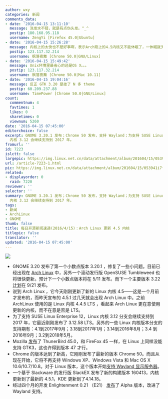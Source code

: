 ```yaml
---
author: wxy
categories: 新闻
comments_data:
- date: '2016-04-15 13:11:10'
  message: 洗发水不错，就是有点伤头发。^_^
  postip: 180.168.95.118
  username: ZengYi [Firefox 45.0|Ubuntu]
- date: '2016-04-15 15:26:28'
  message: 内核上的太快也不是好事啊，表示Arch刚上的4.5内核又不能休眠了，一休眠就无限睡死。。。。
  postip: 123.117.32.214
  username: 枫落夜舞 [Chrome 50.0|GNU/Linux]
- date: '2016-04-15 15:49:42'
  message: Unix环境里最省心的还是OS X。。。
  postip: 123.117.32.214
  username: 枫落夜舞 [Chrome 50.0|Mac 10.11]
- date: '2016-04-15 19:04:16'
  message: 反正 GTK 3.20 是挂了 N 多 theme
  postip: 60.209.237.88
  username: TimePower [Chrome 50.0|GNU/Linux]
count:
  commentnum: 4
  favtimes: 1
  likes: 0
  sharetimes: 0
  viewnum: 5260
date: '2016-04-15 07:45:00'
editorchoice: false
excerpt: GNOME 3.20.1 发布；Chrome 50 发布，支持 Wayland；为支持 SUSE Linux Enterprise 12，Linux
  内核 3.12 会继续支持到 2017 年。
fromurl: ''
id: 7223
islctt: false
largepic: https://img.linux.net.cn/data/attachment/album/201604/15/053941i7ftuuu69z9khpaf.jpg
url: /article-7223-1.html
pic: https://img.linux.net.cn/data/attachment/album/201604/15/053941i7ftuuu69z9khpaf.jpg.thumb.jpg
related:
- displayorder: 0
  raid: 7220
reviewer: ''
selector: ''
summary: GNOME 3.20.1 发布；Chrome 50 发布，支持 Wayland；为支持 SUSE Linux Enterprise 12，Linux
  内核 3.12 会继续支持到 2017 年。
tags:
- 新闻
- ArchLinux
- GNOME
thumb: false
title: 每日开源新闻速递(2016/4/15)：Arch Linux 更新 4.5 内核
titlepic: false
translator: ''
updated: '2016-04-15 07:45:00'
---
```


![](https://img.linux.net.cn/data/attachment/album/201604/15/053941i7ftuuu69z9khpaf.jpg)


* GNOME 3.20 发布了第一个小数点版本 3.20.1 ，修复了一些小问题。目前已经出现在 [Arch Linux](https://www.archlinux.org/packages/?q=gnome&sort=-last_update) 中，另外一个滚动发行版 OpenSUSE Tumbleweed 也将很快更新。预计下一个小数点版本将在 5/11 发布。而下一个主要版本 3.22 [计划](http://news.softpedia.com/news/gnome-3-22-karlsruhe-desktop-environment-to-be-released-on-september-21-2016-502107.shtml)在 9/21 发布。
* 说到 Arch Linux ，它今天刚刚更新了新的 Linux 内核 4.5——这是一个月前才发布的，而昨天宣布的 4.5.1 过几天就会出现 Arch Linux 中。之前 ArchLinux 使用的是 Linux 内核 4.4.5 LTS ，看起来 Arch Linux 更在意使用更新的内核，而不在意是否是 LTS。
* 为了支持 SUSE Linux Enterprise 12，Linux 内核 3.12 分支会继续支持到 2017 年，它最近刚刚发布了 3.12.58 LTS。另外的一些 Linux 内核版本分支的支持期有：4.1到2017年9月；3.18到2017年1月；3.14到2016年8月；3.4 到2016年9月；3.2到2018年5月。
* Mozilla [发布](https://www.mozilla.org/en-US/thunderbird/45.0/releasenotes/)了 ThunerBird 45.0，和 FireFox 45 一样，在 Linux 上同样没能支持 GTK3，这也许得到版本 47 才行。
* Chrome 的版本达到了新高，它刚刚发布了最新的版本 Chrome 50。而且从现在开始，它将不再支持 Windows XP、Windows Vista 和 Mac OS X 10.6/10.7/10.8。对于 Linux 版本，这个版本开始[支持 Wayland 显示服务器](http://phoronix.com/scan.php?page=news_item&px=Google-Chrome-50)。
* 一个基于 Slackware 的发行版 SlackEX 发布了新的构建版本 160413，内核更新到了最新的 4.5.1，KDE 更新到了4.14.18。
* 经过四个月的开发 Enlightenment 0.21 （E21） [发布](https://ereleaseblog.wordpress.com/2016/04/12/enlightenment-dr-0-21-0-alpha-release/)了 Alpha 版本，改进了 Wayland 支持。